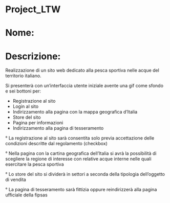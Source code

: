 # Project_LTW
# Nome: 

# Descrizione:
 Realizzazione di un sito web dedicato alla pesca sportiva nelle acque del territorio italiano. 

  Si presenterà con un’interfaccia utente iniziale avente una gif come sfondo e sei bottoni per:
  - Registrazione al sito
  - Login al sito
  - Indirizzamento alla pagina con la mappa geografica d’Italia 
  - Store del sito 
  - Pagina per informazioni
  - Indirizzamento alla pagina di tesseramento

 ° La registrazione al sito sarà consentita solo previa accettazione delle condizioni descritte dal regolamento (checkbox)

 ° Nella pagina con la cartina geografica dell’Italia si avrà la possibilità di scegliere la regione di interesse con relative acque interne nelle quali                esercitare la pesca sportiva

 ° Lo store del sito si dividerà in settori a seconda della tipologia dell’oggetto di vendita

 ° La pagina di tesseramento sarà fittizia oppure reindirizzerà alla pagina ufficiale della fipsas
   
